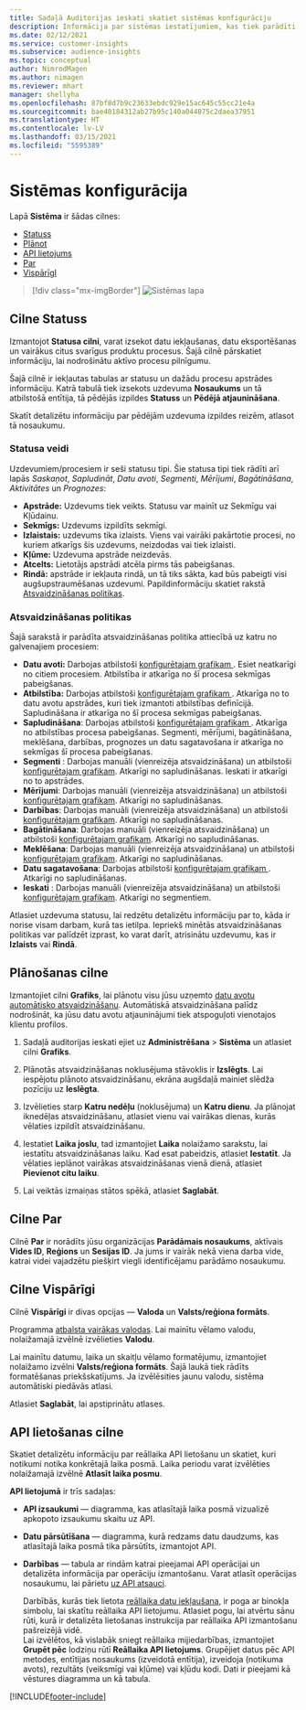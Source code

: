 ```yaml
---
title: Sadaļā Auditorijas ieskati skatiet sistēmas konfigurāciju
description: Informācija par sistēmas iestatījumiem, kas tiek parādīti Dynamics 365 Customer Insights auditorijas ieskatiem.
ms.date: 02/12/2021
ms.service: customer-insights
ms.subservice: audience-insights
ms.topic: conceptual
author: NimrodMagen
ms.author: nimagen
ms.reviewer: mhart
manager: shellyha
ms.openlocfilehash: 87bf8d7b9c23633ebdc929e15ac645c55cc21e4a
ms.sourcegitcommit: bae40184312ab27b95c140a044875c2daea37951
ms.translationtype: HT
ms.contentlocale: lv-LV
ms.lasthandoff: 03/15/2021
ms.locfileid: "5595389"
---
```

# <a name="system-configuration"></a>Sistēmas konfigurācija

Lapā **Sistēma** ir šādas cilnes:
- [Statuss](#status-tab)
- [Plānot](#schedule-tab)
- [API lietojums](#api-usage-tab)
- [Par](#about-tab)
- [VispārīgI](#general-tab)

> [!div class="mx-imgBorder"]
> ![Sistēmas lapa](media/system-tabs.png "Sistēmas lapa")

## <a name="status-tab"></a>Cilne Statuss

Izmantojot **Statusa cilni**, varat izsekot datu iekļaušanas, datu eksportēšanas un vairākus citus svarīgus produktu procesus. Šajā cilnē pārskatiet informāciju, lai nodrošinātu aktīvo procesu pilnīgumu.

Šajā cilnē ir iekļautas tabulas ar statusu un dažādu procesu apstrādes informāciju. Katrā tabulā tiek izsekots uzdevuma **Nosaukums** un tā atbilstošā entītija, tā pēdējās izpildes **Statuss** un **Pēdējā atjaunināšana**.

Skatīt detalizētu informāciju par pēdējām uzdevuma izpildes reizēm, atlasot tā nosaukumu.

### <a name="status-types"></a>Statusa veidi

Uzdevumiem/procesiem ir seši statusu tipi. Šie statusa tipi tiek rādīti arī lapās *Saskaņot*, *Sapludināt*, *Datu avoti*, *Segmenti*, *Mērījumi*, *Bagātināšana*, *Aktivitātes* un *Prognozes*:

- **Apstrāde:** Uzdevums tiek veikts. Statusu var mainīt uz Sekmīgu vai Kļūdainu.
- **Sekmīgs:** Uzdevums izpildīts sekmīgi.
- **Izlaistais:** uzdevums tika izlaists. Viens vai vairāki pakārtotie procesi, no kuriem atkarīgs šis uzdevums, neizdodas vai tiek izlaisti.
- **Kļūme:** Uzdevuma apstrāde neizdevās.
- **Atcelts:** Lietotājs apstrādi atcēla pirms tās pabeigšanas.
- **Rindā:** apstrāde ir iekļauta rindā, un tā tiks sākta, kad būs pabeigti visi augšupstraumēšanas uzdevumi. Papildinformāciju skatiet rakstā [Atsvaidzināšanas politikas](#refresh-policies).

### <a name="refresh-policies"></a>Atsvaidzināšanas politikas

Šajā sarakstā ir parādīta atsvaidzināšanas politika attiecībā uz katru no galvenajiem procesiem:

- **Datu avoti:** Darbojas atbilstoši [konfigurētajam grafikam ](#schedule-tab). Esiet neatkarīgi no citiem procesiem. Atbilstība ir atkarīga no šī procesa sekmīgas pabeigšanas.
- **Atbilstība:** Darbojas atbilstoši [konfigurētajam grafikam ](#schedule-tab). Atkarīga no to datu avotu apstrādes, kuri tiek izmantoti atbilstības definīcijā. Sapludināšana ir atkarīga no šī procesa sekmīgas pabeigšanas.
- **Sapludināšana**: Darbojas atbilstoši [konfigurētajam grafikam ](#schedule-tab). Atkarīga no atbilstības procesa pabeigšanas. Segmenti, mērījumi, bagātināšana, meklēšana, darbības, prognozes un datu sagatavošana ir atkarīga no sekmīgas šī procesa pabeigšanas.
- **Segmenti** : Darbojas manuāli (vienreizēja atsvaidzināšana) un atbilstoši [konfigurētajam grafikam](#schedule-tab). Atkarīgi no sapludināšanas. Ieskati ir atkarīgi no to apstrādes.
- **Mērījumi**: Darbojas manuāli (vienreizēja atsvaidzināšana) un atbilstoši [konfigurētajam grafikam](#schedule-tab). Atkarīgi no sapludināšanas.
- **Darbības**: Darbojas manuāli (vienreizēja atsvaidzināšana) un atbilstoši [konfigurētajam grafikam](#schedule-tab). Atkarīgi no sapludināšanas.
- **Bagātināšana**: Darbojas manuāli (vienreizēja atsvaidzināšana) un atbilstoši [konfigurētajam grafikam](#schedule-tab). Atkarīgi no sapludināšanas.
- **Meklēšana**: Darbojas manuāli (vienreizēja atsvaidzināšana) un atbilstoši [konfigurētajam grafikam](#schedule-tab). Atkarīgi no sapludināšanas.
- **Datu sagatavošana**: Darbojas atbilstoši [konfigurētajam grafikam ](#schedule-tab). Atkarīgi no sapludināšanas.
- **Ieskati** : Darbojas manuāli (vienreizēja atsvaidzināšana) un atbilstoši [konfigurētajam grafikam](#schedule-tab). Atkarīgi no segmentiem.

Atlasiet uzdevuma statusu, lai redzētu detalizētu informāciju par to, kāda ir norise visam darbam, kurā tas ietilpa. Iepriekš minētās atsvaidzināšanas politikas var palīdzēt izprast, ko varat darīt, atrisinātu uzdevumu, kas ir **Izlaists** vai **Rindā**.

## <a name="schedule-tab"></a>Plānošanas cilne

Izmantojiet cilni **Grafiks**, lai plānotu visu jūsu uzņemto [datu avotu automātisko atsvaidzināšanu](data-sources.md). Automātiskā atsvaidzināšana palīdz nodrošināt, ka jūsu datu avotu atjauninājumi tiek atspoguļoti vienotajos klientu profilos.

1. Sadaļā auditorijas ieskati ejiet uz **Administrēšana** > **Sistēma** un atlasiet cilni **Grafiks**.

2. Plānotās atsvaidzināšanas noklusējuma stāvoklis ir **Izslēgts**. Lai iespējotu plānoto atsvaidzināšanu, ekrāna augšdaļā mainiet slēdža pozīciju uz **Ieslēgta**.

3. Izvēlieties starp **Katru nedēļu** (noklusējuma) un **Katru dienu**. Ja plānojat iknedēļas atsvaidzināšanu, atlasiet vienu vai vairākas dienas, kurās vēlaties izpildīt atsvaidzināšanu.

4. Iestatiet **Laika joslu**, tad izmantojiet **Laika** nolaižamo sarakstu, lai iestatītu atsvaidzināšanas laiku. Kad esat pabeidzis, atlasiet **Iestatīt**. Ja vēlaties ieplānot vairākas atsvaidzināšanas vienā dienā, atlasiet **Pievienot citu laiku**.

5. Lai veiktās izmaiņas stātos spēkā, atlasiet **Saglabāt**.

## <a name="about-tab"></a>Cilne Par

Cilnē **Par** ir norādīts jūsu organizācijas **Parādāmais nosaukums**, aktīvais **Vides ID**, **Reģions** un **Sesijas ID**. Ja jums ir vairāk nekā viena darba vide, katrai videi vajadzētu piešķirt viegli identificējamu parādāmo nosaukumu.

## <a name="general-tab"></a>Cilne Vispārīgi

Cilnē **Vispārīgi** ir divas opcijas — **Valoda** un **Valsts/reģiona formāts**.

Programma [atbalsta vairākas valodas](supported-languages.md). Lai mainītu vēlamo valodu, nolaižamajā izvēlnē izvēlieties **Valodu**.

Lai mainītu datumu, laika un skaitļu vēlamo formatējumu, izmantojiet nolaižamo izvēlni **Valsts/reģiona formāts**. Šajā laukā tiek rādīts formatēšanas priekšskatījums. Ja izvēlēsities jaunu valodu, sistēma automātiski piedāvās atlasi.

Atlasiet **Saglabāt**, lai apstiprinātu atlases.

## <a name="api-usage-tab"></a>API lietošanas cilne

Skatiet detalizētu informāciju par reāllaika API lietošanu un skatiet, kuri notikumi notika konkrētajā laika posmā. Laika periodu varat izvēlēties nolaižamajā izvēlnē **Atlasīt laika posmu**. 

**API lietojumā** ir trīs sadaļas: 
- **API izsaukumi** — diagramma, kas atlasītajā laika posmā vizualizē apkopoto izsaukumu skaitu uz API.

- **Datu pārsūtīšana** — diagramma, kurā redzams datu daudzums, kas atlasītajā laika posmā tika pārsūtīts, izmantojot API.

-  **Darbības** — tabula ar rindām katrai pieejamai API operācijai un detalizēta informācija par operāciju izmantošanu. Varat atlasīt operācijas nosaukumu, lai pārietu [uz API atsauci](https://developer.ci.ai.dynamics.com/api-details#api=CustomerInsights&operation=Get-all-instances).

   Darbībās, kurās tiek lietota [reāllaika datu iekļaušana](real-time-data-ingestion.md), ir poga ar binokļa simbolu, lai skatītu reāllaika API lietojumu. Atlasiet pogu, lai atvērtu sānu rūti, kurā ir detalizēta lietošanas instrukcija par reāllaika API izmantošanu pašreizējā vidē.   
   Lai izvēlētos, kā vislabāk sniegt reāllaika mijiedarbības, izmantojiet **Grupēt pēc** lodziņu rūtī **Reāllaika API lietojums**. Grupējiet datus pēc API metodes, entītijas nosaukums (izveidotā entītija), izveidoja (notikuma avots), rezultāts (veiksmīgi vai kļūme) vai kļūdu kodi. Dati ir pieejami kā vēstures diagramma un kā tabula.


[!INCLUDE[footer-include](../includes/footer-banner.md)]